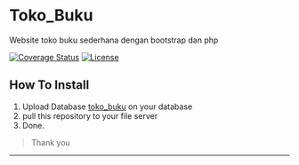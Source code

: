 # Toko_Buku
 Website toko buku sederhana dengan bootstrap dan php

[![Coverage Status](http://img.shields.io/coveralls/badges/badgerbadgerbadger.svg?style=flat-square)](https://coveralls.io/r/badges/badgerbadgerbadger) [![License](http://img.shields.io/:license-mit-blue.svg?style=flat-square)](http://badges.mit-license.org)

## How To Install

1. Upload Database [toko_buku](https://github.com/gagassurya19/Toko_Buku/blob/master/SQL/toko_buku.sql) on your database
2. pull this repository to your file server
3. Done.

> Thank you

---
